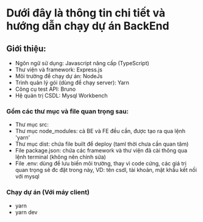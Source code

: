 # Dưới đây là thông tin chi tiết và hướng dẫn chạy dự án BackEnd

## Giới thiệu:

- Ngôn ngữ sử dụng: Javascript nâng cấp (TypeScript)
- Thư viện và framework: Express.js
- Môi trường để chạy dự án: NodeJs
- Trình quản lý gói (dùng để chạy server): Yarn
- Công cụ test API: Bruno
- Hệ quản trị CSDL: Mysql Workbench

### Gồm các thư mục và file quan trọng sau:

- Thư mục src:
- Thư mục node_modules: cả BE và FE đều cần, được tạo ra qua lệnh 'yarn'
- Thư mục dist: chứa file built để deploy (taml thời chưa cần quan tâm)
- File package.json: chứa các framework và thư viện đã cài thông qua lệnh terminal (không nên chỉnh sửa)
- File .env: dùng để lưu biến môi trường, thay vì code cứng, các giá trị quan trọng sẽ đc đặt trong này, VD: tên csdl, tài khoản, mật khẩu kết nối với mysql

### Chạy dự án (Với máy client)

- yarn
- yarn dev

